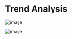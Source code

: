 # Trend Analysis

![image](https://github.com/user-attachments/assets/1419e97e-ddc7-4687-92e2-dd6452bdfed5)


![image](https://github.com/user-attachments/assets/b9929eff-3820-4b3f-9871-0bcb6da15530)

